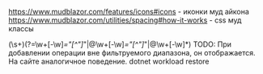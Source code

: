 ﻿https://www.mudblazor.com/features/icons#icons - иконки муд айкона
https://www.mudblazor.com/utilities/spacing#how-it-works - css муд классы

(\s+)(?=\w+[-\w]*="[^"]*"|@\w+[-\w]*="[^"]*"|@\w+[-\w]*)
TODO: При добавлении операции вне фильтруемого диапазона, он отображается. На сайте аналогичное поведение.
dotnet workload restore
